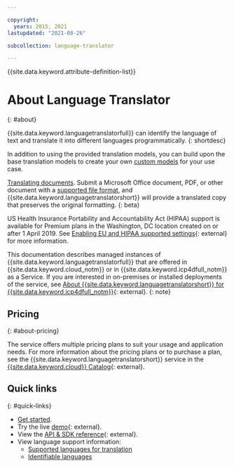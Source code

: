 ```yaml
---

copyright:
  years: 2015, 2021
lastupdated: "2021-08-26"

subcollection: language-translator

---
```


{{site.data.keyword.attribute-definition-list}}

# About Language Translator
{: #about}

{{site.data.keyword.languagetranslatorfull}} can identify the language of text and translate it into different languages programmatically.
{: shortdesc}

In addition to using the provided translation models, you can build upon the base translation models to create your own [custom models](/docs/language-translator?topic=language-translator-customizing) for your use case.

[Translating documents](/docs/language-translator?topic=language-translator-document-translator-tutorial). Submit a Microsoft Office document, PDF, or other document with a [supported file format](/docs/language-translator?topic=language-translator-document-translator-tutorial#supported-file-formats), and {{site.data.keyword.languagetranslatorshort}} will provide a translated copy that preserves the original formatting.
{: beta}

US Health Insurance Portability and Accountability Act (HIPAA) support is available for Premium plans in the Washington, DC location created on or after 1 April 2019. See [Enabling EU and HIPAA supported settings](/docs/account?topic=account-eu-hipaa-supported#eu-hipaa-supported){: external} for more information.

This documentation describes managed instances of {{site.data.keyword.languagetranslatorfull}} that are offered in {{site.data.keyword.cloud_notm}} or in {{site.data.keyword.icp4dfull_notm}} as a Service. If you are interested in on-premises or installed deployments of the service, see [About {{site.data.keyword.languagetranslatorshort}} for {{site.data.keyword.icp4dfull_notm}}](https://{DomainName}/docs/language-translator-data?topic=language-translator-data-about#about){: external}.
{: note}

## Pricing
{: #about-pricing}

The service offers multiple pricing plans to suit your usage and application needs.  For more information about the pricing plans or to purchase a plan, see the {{site.data.keyword.languagetranslatorshort}} service in the [{{site.data.keyword.cloud}} Catalog](https://{DomainName}/catalog/language-translator){: external}.

## Quick links
{: #quick-links}

-   [Get started](/docs/language-translator?topic=language-translator-gettingstarted).
-   Try the live [demo](https://www.ibm.com/demos/live/watson-language-translator){: external}.
-   View the [API & SDK reference](https://{DomainName}/apidocs/language-translator){: external}.
-   View language support information:
    -   [Supported languages for translation](/docs/language-translator?topic=language-translator-translation-models)
    -   [Identifiable languages](/docs/language-translator?topic=language-translator-identifiable-languages)
